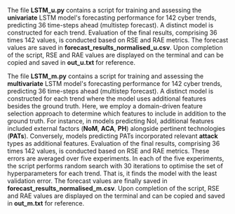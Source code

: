 The file **LSTM_u.py** contains a script for training and assessing the **univariate** LSTM model's forecasting performance for 142 cyber trends, predicting 36 time-steps ahead (multistep forecast). A distinct model is constructed for each trend. Evaluation of the final results, comprising 36 times 142 values, is conducted based on RSE and RAE metrics. The forecast values are saved in **forecast_results_normalised_u.csv**. Upon completion of the script, RSE and RAE values are displayed on the terminal and can be copied and saved in **out_u.txt** for reference.

The file **LSTM_m.py** contains a script for training and assessing the **multivariate** LSTM model's forecasting performance for 142 cyber trends, predicting 36 time-steps ahead (multistep forecast). A distinct model is constructed for each trend where the model uses additional features besides the ground truth. Here, we employ a domain-driven feature selection approach to determine which features to include in addition to the ground truth. For instance, in models predicting NoI, additional features included external factors (**NoM**, **ACA**, **PH**) alongside pertinent technologies (**PATs**). Conversely, models predicting PATs incorporated relevant **attack** types as additional features. Evaluation of the final results, comprising 36 times 142 values, is conducted based on RSE and RAE metrics. These errors are averaged over five experiments. In each of the five experiments, the script performs random search with 30 iterations to optimise the set of hyperparameters for each trend. That is, it finds the model with the least validation error. The forecast values are finally saved in **forecast_results_normalised_m.csv**. Upon completion of the script, RSE and RAE values are displayed on the terminal and can be copied and saved in **out_m.txt** for reference.




